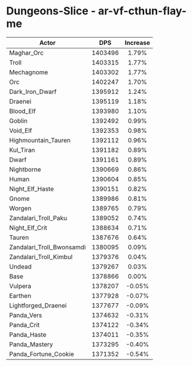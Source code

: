 # Dungeons-Slice - ar-vf-cthun-flay-me
| Actor | DPS | Increase |
|---|:---:|:---:|
|Maghar_Orc|1403496|1.79%|
|Troll|1403315|1.77%|
|Mechagnome|1403302|1.77%|
|Orc|1402247|1.70%|
|Dark_Iron_Dwarf|1395912|1.24%|
|Draenei|1395119|1.18%|
|Blood_Elf|1393980|1.10%|
|Goblin|1392492|0.99%|
|Void_Elf|1392353|0.98%|
|Highmountain_Tauren|1392112|0.96%|
|Kul_Tiran|1391182|0.89%|
|Dwarf|1391161|0.89%|
|Nightborne|1390669|0.86%|
|Human|1390604|0.85%|
|Night_Elf_Haste|1390151|0.82%|
|Gnome|1389986|0.81%|
|Worgen|1389765|0.79%|
|Zandalari_Troll_Paku|1389052|0.74%|
|Night_Elf_Crit|1388634|0.71%|
|Tauren|1387676|0.64%|
|Zandalari_Troll_Bwonsamdi|1380095|0.09%|
|Zandalari_Troll_Kimbul|1379376|0.04%|
|Undead|1379267|0.03%|
|Base|1378866|0.00%|
|Vulpera|1378207|-0.05%|
|Earthen|1377928|-0.07%|
|Lightforged_Draenei|1377677|-0.09%|
|Panda_Vers|1374632|-0.31%|
|Panda_Crit|1374122|-0.34%|
|Panda_Haste|1374011|-0.35%|
|Panda_Mastery|1373295|-0.40%|
|Panda_Fortune_Cookie|1371352|-0.54%|
